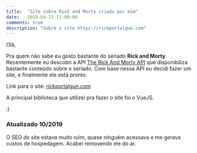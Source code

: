 ```yaml
---
title:  "Site sobre Rick and Morty criado por mim"
date:   2018-04-21 11:00:00
comments: true
description: "Sobre o site https://rickportalgun.com"
---
```

Olá,

Pra quem não sabe eu gosto bastante do seriado **Rick and Morty**. Recentemente eu descobri a API [The Rick And Morty API](https://rickandmortyapi.com/) que disponibiliza bastante conteúdo sobre o seriado. Com base nessa API eu decidi fazer um site, e finalmente ele está pronto.

Link para o site:
[rickportalgun.com](http://rickportalgun.com)

A principal biblioteca que utilizei pra fazer o site foi o VueJS.

:)

### Atualizado 10/2019
O SEO do site estava muito ruim, quase ninguém acessava e me gerava custos de hospedagem. Acabei removendo ele do ar.
